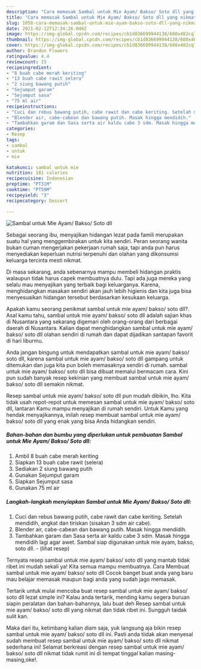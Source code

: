 ```yaml
---
description: "Cara memasak Sambal untuk Mie Ayam/ Bakso/ Soto dll yang nikmat dan Mudah Dibuat"
title: "Cara memasak Sambal untuk Mie Ayam/ Bakso/ Soto dll yang nikmat dan Mudah Dibuat"
slug: 1058-cara-memasak-sambal-untuk-mie-ayam-bakso-soto-dll-yang-nikmat-dan-mudah-dibuat
date: 2021-02-12T12:34:26.046Z
image: https://img-global.cpcdn.com/recipes/cb1d836699944138/680x482cq70/sambal-untuk-mie-ayam-bakso-soto-dll-foto-resep-utama.jpg
thumbnail: https://img-global.cpcdn.com/recipes/cb1d836699944138/680x482cq70/sambal-untuk-mie-ayam-bakso-soto-dll-foto-resep-utama.jpg
cover: https://img-global.cpcdn.com/recipes/cb1d836699944138/680x482cq70/sambal-untuk-mie-ayam-bakso-soto-dll-foto-resep-utama.jpg
author: Brandon Flowers
ratingvalue: 4.4
reviewcount: 15
recipeingredient:
- "8 buah cabe merah keriting"
- "13 buah cabe rawit selera"
- "2 siung bawang putih"
- "Sejumput garam"
- "Sejumput sasa"
- "75 ml air"
recipeinstructions:
- "Cuci dan rebus bawang putih, cabe rawit dan cabe keriting. Setelah mendidih, angkat dan tiriskan (sisakan 3 sdm air cabe)."
- "Blender air, cabe-cabean dan bawang putih. Masak hingga mendidih."
- "Tambahkan garam dan Sasa serta air kaldu cabe 3 sdm. Masak hingga mendidih lagi agar awet. Sambal siap digunakan untuk mie ayam, bakso, soto dll.           (lihat resep)"
categories:
- Resep
tags:
- sambal
- untuk
- mie

katakunci: sambal untuk mie 
nutrition: 181 calories
recipecuisine: Indonesian
preptime: "PT31M"
cooktime: "PT59M"
recipeyield: "3"
recipecategory: Dessert

---
```



![Sambal untuk Mie Ayam/ Bakso/ Soto dll](https://img-global.cpcdn.com/recipes/cb1d836699944138/680x482cq70/sambal-untuk-mie-ayam-bakso-soto-dll-foto-resep-utama.jpg)

Sebagai seorang ibu, menyajikan hidangan lezat pada famili merupakan suatu hal yang menggembirakan untuk kita sendiri. Peran seorang  wanita bukan cuman mengerjakan pekerjaan rumah saja, tapi anda pun harus menyediakan keperluan nutrisi terpenuhi dan olahan yang dikonsumsi keluarga tercinta mesti nikmat.

Di masa  sekarang, anda sebenarnya mampu membeli hidangan praktis walaupun tidak harus capek membuatnya dulu. Tapi ada juga mereka yang selalu mau menyajikan yang terbaik bagi keluarganya. Karena, menghidangkan masakan sendiri akan jauh lebih higienis dan kita juga bisa menyesuaikan hidangan tersebut berdasarkan kesukaan keluarga. 



Apakah kamu seorang penikmat sambal untuk mie ayam/ bakso/ soto dll?. Asal kamu tahu, sambal untuk mie ayam/ bakso/ soto dll adalah sajian khas di Nusantara yang sekarang digemari oleh orang-orang dari berbagai daerah di Nusantara. Kalian dapat menghidangkan sambal untuk mie ayam/ bakso/ soto dll olahan sendiri di rumah dan dapat dijadikan santapan favorit di hari liburmu.

Anda jangan bingung untuk mendapatkan sambal untuk mie ayam/ bakso/ soto dll, karena sambal untuk mie ayam/ bakso/ soto dll gampang untuk ditemukan dan juga kita pun boleh memasaknya sendiri di rumah. sambal untuk mie ayam/ bakso/ soto dll bisa dibuat memalui bermacam cara. Kini pun sudah banyak resep kekinian yang membuat sambal untuk mie ayam/ bakso/ soto dll semakin nikmat.

Resep sambal untuk mie ayam/ bakso/ soto dll pun mudah dibikin, lho. Kita tidak usah repot-repot untuk memesan sambal untuk mie ayam/ bakso/ soto dll, lantaran Kamu mampu menyajikan di rumah sendiri. Untuk Kamu yang hendak menyajikannya, inilah resep membuat sambal untuk mie ayam/ bakso/ soto dll yang enak yang bisa Anda hidangkan sendiri.

<!--inarticleads1-->

##### Bahan-bahan dan bumbu yang diperlukan untuk pembuatan Sambal untuk Mie Ayam/ Bakso/ Soto dll:

1. Ambil 8 buah cabe merah keriting
1. Siapkan 13 buah cabe rawit (selera)
1. Sediakan 2 siung bawang putih
1. Gunakan Sejumput garam
1. Siapkan Sejumput sasa
1. Gunakan 75 ml air




<!--inarticleads2-->

##### Langkah-langkah menyiapkan Sambal untuk Mie Ayam/ Bakso/ Soto dll:

1. Cuci dan rebus bawang putih, cabe rawit dan cabe keriting. Setelah mendidih, angkat dan tiriskan (sisakan 3 sdm air cabe).
1. Blender air, cabe-cabean dan bawang putih. Masak hingga mendidih.
1. Tambahkan garam dan Sasa serta air kaldu cabe 3 sdm. Masak hingga mendidih lagi agar awet. Sambal siap digunakan untuk mie ayam, bakso, soto dll. -           (lihat resep)




Ternyata resep sambal untuk mie ayam/ bakso/ soto dll yang mantab tidak ribet ini mudah sekali ya! Kita semua mampu membuatnya. Cara Membuat sambal untuk mie ayam/ bakso/ soto dll Cocok banget buat anda yang baru mau belajar memasak maupun bagi anda yang sudah jago memasak.

Tertarik untuk mulai mencoba buat resep sambal untuk mie ayam/ bakso/ soto dll lezat simple ini? Kalau anda tertarik, mending kamu segera buruan siapin peralatan dan bahan-bahannya, lalu buat deh Resep sambal untuk mie ayam/ bakso/ soto dll yang nikmat dan tidak ribet ini. Sungguh taidak sulit kan. 

Maka dari itu, ketimbang kalian diam saja, yuk langsung aja bikin resep sambal untuk mie ayam/ bakso/ soto dll ini. Pasti anda tiidak akan menyesal sudah membuat resep sambal untuk mie ayam/ bakso/ soto dll nikmat sederhana ini! Selamat berkreasi dengan resep sambal untuk mie ayam/ bakso/ soto dll nikmat tidak rumit ini di tempat tinggal kalian masing-masing,oke!.

